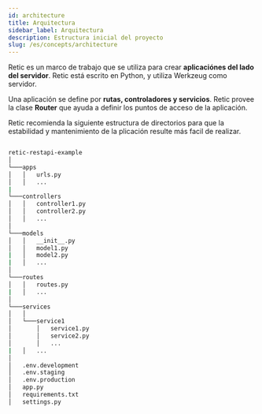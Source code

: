 ```yaml
---
id: architecture
title: Arquitectura
sidebar_label: Arquitectura
description: Estructura inicial del proyecto
slug: /es/concepts/architecture
---
```


Retic es un marco de trabajo que se utiliza para crear **aplicaciónes del lado del servidor**. Retic está escrito en Python, y utiliza Werkzeug como servidor.

Una aplicación se define por **rutas, controladores y servicios**. Retic provee la clase **Router** que ayuda a definir los puntos de acceso de la aplicación.

Retic recomienda la siguiente estructura de directorios para que la estabilidad y mantenimiento de la plicación resulte más facil de realizar.

```bash

retic-restapi-example
│
└───apps
│   │   urls.py
│   │   ...
|
└───controllers
│   │   controller1.py
│   │   controller2.py
│   │   ...
│
└───models
│   │   __init__.py
│   │   model1.py
|   │   model2.py
|   │   ...
│
└───routes
│   │   routes.py
|   │   ...
│
└───services
│   │
│   └───service1
│       │   service1.py
│       │   service2.py
│       │   ...
|   │   ...
│
│   .env.development
│   .env.staging
│   .env.production
│   app.py
│   requirements.txt
│   settings.py

```
